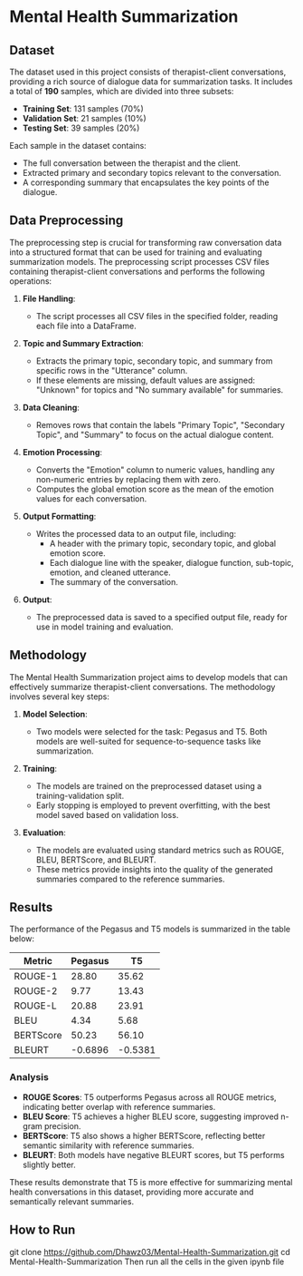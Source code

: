 # Mental Health Summarization

## Dataset

The dataset used in this project consists of therapist-client conversations, providing a rich source of dialogue data for summarization tasks. It includes a total of **190** samples, which are divided into three subsets:

- **Training Set**: 131 samples (70%)
- **Validation Set**: 21 samples (10%)
- **Testing Set**: 39 samples (20%)

Each sample in the dataset contains:
- The full conversation between the therapist and the client.
- Extracted primary and secondary topics relevant to the conversation.
- A corresponding summary that encapsulates the key points of the dialogue.

## Data Preprocessing

The preprocessing step is crucial for transforming raw conversation data into a structured format that can be used for training and evaluating summarization models. The preprocessing script processes CSV files containing therapist-client conversations and performs the following operations:

1. **File Handling**:
   - The script processes all CSV files in the specified folder, reading each file into a DataFrame.

2. **Topic and Summary Extraction**:
   - Extracts the primary topic, secondary topic, and summary from specific rows in the "Utterance" column.
   - If these elements are missing, default values are assigned: "Unknown" for topics and "No summary available" for summaries.

3. **Data Cleaning**:
   - Removes rows that contain the labels "Primary Topic", "Secondary Topic", and "Summary" to focus on the actual dialogue content.

4. **Emotion Processing**:
   - Converts the "Emotion" column to numeric values, handling any non-numeric entries by replacing them with zero.
   - Computes the global emotion score as the mean of the emotion values for each conversation.

5. **Output Formatting**:
   - Writes the processed data to an output file, including:
     - A header with the primary topic, secondary topic, and global emotion score.
     - Each dialogue line with the speaker, dialogue function, sub-topic, emotion, and cleaned utterance.
     - The summary of the conversation.

6. **Output**:
   - The preprocessed data is saved to a specified output file, ready for use in model training and evaluation.

## Methodology

The Mental Health Summarization project aims to develop models that can effectively summarize therapist-client conversations. The methodology involves several key steps:

1. **Model Selection**:
   - Two models were selected for the task: Pegasus and T5. Both models are well-suited for sequence-to-sequence tasks like summarization.

2. **Training**:
   - The models are trained on the preprocessed dataset using a training-validation split.
   - Early stopping is employed to prevent overfitting, with the best model saved based on validation loss.

3. **Evaluation**:
   - The models are evaluated using standard metrics such as ROUGE, BLEU, BERTScore, and BLEURT.
   - These metrics provide insights into the quality of the generated summaries compared to the reference summaries.

## Results

The performance of the Pegasus and T5 models is summarized in the table below:

| Metric    | Pegasus | T5    |
|-----------|---------|-------|
| ROUGE-1   | 28.80   | 35.62 |
| ROUGE-2   | 9.77    | 13.43 |
| ROUGE-L   | 20.88   | 23.91 |
| BLEU      | 4.34    | 5.68  |
| BERTScore | 50.23   | 56.10 |
| BLEURT    | -0.6896 | -0.5381 |

### Analysis

- **ROUGE Scores**: T5 outperforms Pegasus across all ROUGE metrics, indicating better overlap with reference summaries.
- **BLEU Score**: T5 achieves a higher BLEU score, suggesting improved n-gram precision.
- **BERTScore**: T5 also shows a higher BERTScore, reflecting better semantic similarity with reference summaries.
- **BLEURT**: Both models have negative BLEURT scores, but T5 performs slightly better.

These results demonstrate that T5 is more effective for summarizing mental health conversations in this dataset, providing more accurate and semantically relevant summaries.

## How to Run
git clone https://github.com/Dhawz03/Mental-Health-Summarization.git
cd Mental-Health-Summarization
Then run all the cells in the given ipynb file
